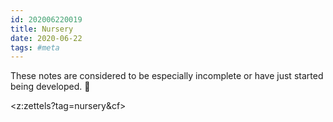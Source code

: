 ```yaml
---
id: 202006220019
title: Nursery
date: 2020-06-22
tags: #meta
---
```


These notes are considered to be especially incomplete or have just started being developed. 🌱

<z:zettels?tag=nursery&cf>
